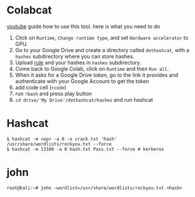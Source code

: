 # Colabcat
[youtube](https://www.youtube.com/watch?v=pYOncitu7W8) guide how to use this tool. here is what you need to do
1. Click on `Runtime`, `Change runtime type`, and set `Hardware accelerator` to GPU.
2. Go to your Google Drive and create a directory called `dothashcat`, with a `hashes` subdirectory where you can store hashes.
3. Upload [rule](https://github.com/NotSoSecure/password_cracking_rules/blob/master/OneRuleToRuleThemAll.rule) and your hashes in `hashes` subdirectory.
4. Come back to Google Colab, click on `Runtime` and then `Run all`.
5. When it asks for a Google Drive *token*, go to the link it provides and authenticate with your Google Account to get the token
6. add code cell (`+code`)
7. run `!bash` and press play button
8. `cd drive/'My Drive'/dothashcat/hashes` and run hashcat

# Hashcat
```console
$ hashcat -m <op> -a 0 -o crack.txt 'hash' /usr/share/wordlists/rockyou.txt --force
$ hashcat -m 13100 -a 0 hash.txt Pass.txt --force # kerberos 
```
# john
```console
root@kali:~# john -wordlist=/usr/share/wordlists/rockyou.txt <hash>
```
